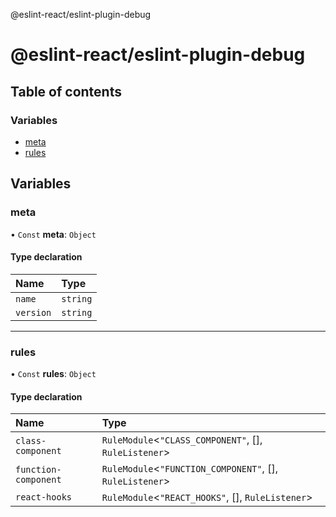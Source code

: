 @eslint-react/eslint-plugin-debug

# @eslint-react/eslint-plugin-debug

## Table of contents

### Variables

- [meta](README.md#meta)
- [rules](README.md#rules)

## Variables

### meta

• `Const` **meta**: `Object`

#### Type declaration

| Name | Type |
| :------ | :------ |
| `name` | `string` |
| `version` | `string` |

___

### rules

• `Const` **rules**: `Object`

#### Type declaration

| Name | Type |
| :------ | :------ |
| `class-component` | `RuleModule`\<``"CLASS_COMPONENT"``, [], `RuleListener`\> |
| `function-component` | `RuleModule`\<``"FUNCTION_COMPONENT"``, [], `RuleListener`\> |
| `react-hooks` | `RuleModule`\<``"REACT_HOOKS"``, [], `RuleListener`\> |
